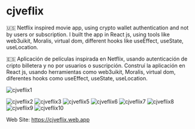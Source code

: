 # cjveflix
🇺🇸 Netflix inspired movie app, using crypto wallet authentication and not by users or subscription. I built the app in React js, using tools like web3uikit, Moralis, virtual dom, different hooks like useEffect, useState, useLocation.        

🇪🇸 Aplicación de películas inspirada en Netflix, usando autenticación de cripto billetera y no por usuarios o suscripción. Construí la aplicación en React js, usando herramientas como web3uikit, Moralis, virtual dom, diferentes hooks como useEffect, useState, useLocation.

![cjveflix1](https://user-images.githubusercontent.com/104727028/190674078-1e1c19c0-40de-4bc6-b06a-69cf95849347.PNG)

![cjveflix2](https://user-images.githubusercontent.com/104727028/231178451-d8e4e53f-5772-4516-8d3f-84bf30746389.PNG)
![cjveflix3](https://user-images.githubusercontent.com/104727028/231915318-ebe913a9-23b4-4b83-a038-4e84c910be63.PNG)
![cjveflix5](https://user-images.githubusercontent.com/104727028/232026694-c23fb48c-27a5-435a-ad2c-10580da3f3ec.PNG)
![cjveflix6](https://user-images.githubusercontent.com/104727028/232227374-f6a251ea-7efb-453c-badc-da82e6a95af8.PNG)
![cjveflix7](https://user-images.githubusercontent.com/104727028/232314108-da743784-8984-4206-93fa-3909d2951664.PNG)
![cjveflix8](https://user-images.githubusercontent.com/104727028/232515639-bcdcdda3-5e8d-4031-a964-d15a4c105703.PNG)
![cjveflix9](https://user-images.githubusercontent.com/104727028/232783261-54f08078-8ae9-4bd9-a6b0-c151a160b86b.PNG)
![cjveflix10](https://user-images.githubusercontent.com/104727028/232999114-1ea41cbe-d685-4006-ac8a-6696988b76b4.PNG)

Web Site: https://cjveflix.web.app
